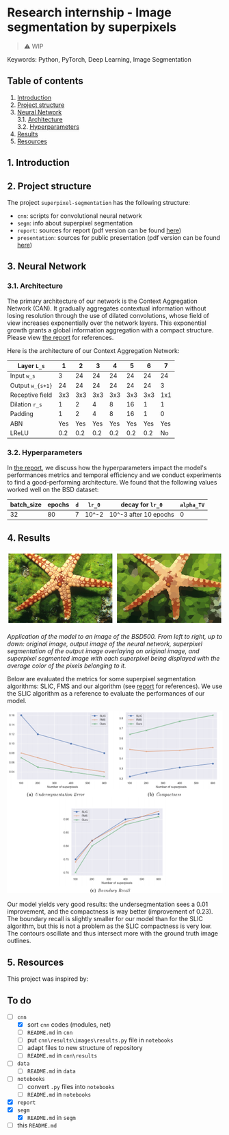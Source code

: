 # Research internship - Image segmentation by superpixels

> :warning: WIP

Keywords: Python, PyTorch, Deep Learning, Image Segmentation

## Table of contents

1. [ Introduction ](#1-introduction)
2. [ Project structure ](#2-project-structure)
3. [ Neural Network ](#3-neural-network)  
    3.1. [ Architecture ](#31-architecture)  
    3.2. [ Hyperparameters ](#34-hyperparameters)
4. [ Results ](#4-results)
5. [ Resources ](#5-resources)

## 1. Introduction


## 2. Project structure

The project `superpixel-segmentation` has the following structure:

- `cnn`: scripts for convolutional neural network
- `segm`: info about superpixel segmentation
- `report`: sources for report (pdf version can be found [here](report/main.pdf))
- `presentation`: sources for public presentation (pdf version can be found [here](presentation/main.pdf))


## 3. Neural Network

### 3.1. Architecture
The primary architecture of our network is the Context Aggregation Network (CAN). It gradually aggregates contextual information without losing resolution through the use of dilated convolutions, whose field of view increases exponentially over the network layers. This exponential growth grants a global information aggregation with a compact structure. Please view [the report](report/main.pdf) for references.

Here is the architecture of our Context Aggregation Network:

| Layer `L_s`       | 1   | 2   | 3   | 4   | 5   | 6   | 7   |
|-------------------|-----|-----|-----|-----|-----|-----|-----|
| Input `w_s`       | 3   | 24  | 24  | 24  | 24  | 24  | 24  |
| Output `w_{s+1}`  | 24  | 24  | 24  | 24  | 24  | 24  | 3   |
| Receptive field   | 3x3 | 3x3 | 3x3 | 3x3 | 3x3 | 3x3 | 1x1 |
| Dilation `r_s`    | 1   | 2   | 4   | 8   | 16  | 1   | 1   |
| Padding           | 1   | 2   | 4   | 8   | 16  | 1   | 0   |
| ABN               | Yes | Yes | Yes | Yes | Yes | Yes | Yes |
| LReLU             | 0.2 | 0.2 | 0.2 | 0.2 | 0.2 | 0.2 | No  |



### 3.2. Hyperparameters

In [the report](report/main.pdf), we discuss how the hyperparameters impact the model's performances metrics and temporal efficiency and we conduct experiments to find a good-performing architecture.
We found that the following values worked well on the BSD dataset:

| batch\_size | epochs | `d` | `lr_0` | decay for `lr_0`      | `alpha_TV` |
|-------------|--------|-----|--------|-----------------------|------------|
| 32          | 80     | 7   | 10^\-2 | 10^\-3 after 10 epochs| 0          |


## 4. Results


![An output image](./report/pics/img_bsd_res2_readme.png)

_Application of the model to an image of the BSD500. From left to right, up to down: original image, output image of the neural network, superpixel segmentation of the output image overlaying on original image, and superpixel segmented image with each superpixel being displayed with the average color of the pixels belonging to it._

Below are evaluated the metrics for some superpixel segmentation algorithms: SLIC, FMS and our algorithm (see [report](report/main.pdf) for references). We use the SLIC algorithm as a reference to evaluate the performances of our model.

![Comparisons of metrics on the BSDS500 dataset](./report/pics/metrics.png)

Our model yields very good results: the undersegmentation sees a 0.01 improvement, and the compactness is way better (improvement of 0.23). The boundary recall is slightly smaller for our model than for the SLIC algorithm, but this is not a problem as the SLIC compactness is very low. The contours oscillate and thus intersect more with the ground truth image outlines.

## 5. Resources

This project was inspired by:

## To do

- [ ] `cnn`
    - [x] sort `cnn` codes (modules, net)
    - [ ] `README.md` in `cnn`
    - [ ] put `cnn\results\images\results.py` file in `notebooks`
    - [ ] adapt files to new structure of repository
    - [ ] `README.md` in `cnn\results`
- [ ] `data`
    - [ ] `README.md` in `data`
- [ ] `notebooks`
    - [ ] convert `.py` files into `notebooks`
    - [ ] `README.md` in `notebooks`
- [x] `report`
- [x] `segm`
    - [x] `README.md` in `segm`
- [ ] this `README.md`
